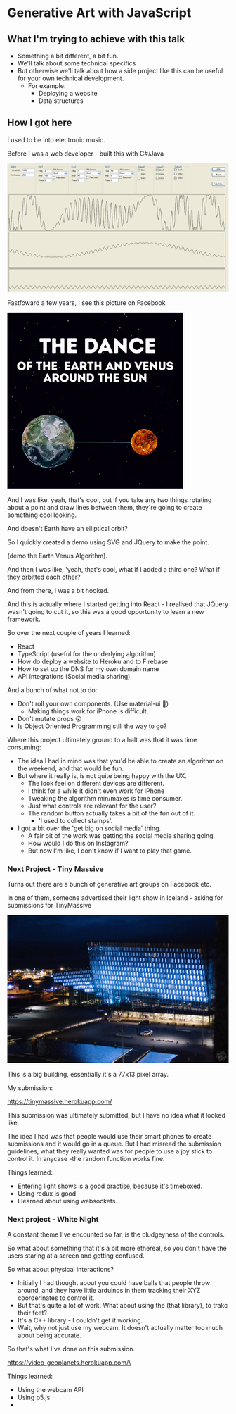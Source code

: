 # Generative Art with JavaScript

## What I'm trying to achieve with this talk

- Something a bit different, a bit fun. 
- We'll talk about some technical specifics
- But otherwise we'll talk about how a side project like this can be useful for your own technical development. 
    - For example: 
        - Deploying a website
        - Data structures

## How I got here

I used to be into electronic music. 

Before I was a web developer - built this with C#/Java

![waves](./assets/waves_screenshot.jpg)

Fastfoward a few years, I see this picture on Facebook

![earthvenus](./assets/earth_venus.gif)

And I was like, yeah, that's cool, but if you take any two things rotating about a point and draw lines between them, they're going to create something cool looking. 

And doesn't Earth have an elliptical orbit? 

So I quickly created a demo using SVG and JQuery to make the point. 

(demo the Earth Venus Algorithm). 

And then I was like, 'yeah, that's cool, what if I added a third one? What if they orbitted each other?

And from there, I was a bit hooked. 

And this is actually where I started getting into React - I realised that JQuery wasn't going to cut it, so this was a good opportunity to learn a new framework. 

So over the next couple of years I learned: 

- React
- TypeScript (useful for the underlying algorithm)
- How do deploy a website to Heroku and to Firebase
- How to set up the DNS for my own domain name
- API integrations (Social media sharing). 

And a bunch of what not to do: 

- Don't roll your own components. (Use material-ui :thinking:)
    - Making things work for iPhone is difficult.  
- Don't mutate props 😮
- Is Object Oriented Programming still the way to go?

Where this project ultimately ground to a halt was that it was time consuming: 

- The idea I had in mind was that you'd be able to create an algorithm on the weekend, and that would be fun. 
- But where it really is, is not quite being happy with the UX. 
    - The look feel on different devices are different. 
    - I think for a while it didn't even work for iPhone
    - Tweaking the algorithm min/maxes is time consumer. 
    - Just what controls are relevant for the user? 
    - The random button actually takes a bit of the fun out of it. 
         - 'I used to collect stamps'.  
- I got a bit over the 'get big on social media' thing. 
    - A fair bit of the work was getting the social media sharing going. 
    - How would I do this on Instagram? 
    - But now I'm like, I don't know if I want to play that game. 

### Next Project - Tiny Massive

Turns out there are a bunch of generative art groups on Facebook etc. 

In one of them, someone advertised their light show in Iceland - asking for submissions for TinyMassive

![tinymassive](./assets/tinymassive.jpg)

This is a big building, essentially it's a 77x13 pixel array. 

My submission: 

https://tinymassive.herokuapp.com/

This submission was ultimately submitted, but I have no idea what it looked like. 

The idea I had was that people would use their smart phones to create submissions and it would go in a queue. But I had misread the submission guidelines, what they really wanted was for people to use a joy stick to control it. In anycase -the random function works fine. 

Things learned: 

- Entering light shows is a good practise, because it's timeboxed. 
- Using redux is good 
- I learned about using websockets. 

### Next project - White Night

A constant theme I've encounted so far, is the cludgeyness of the controls. 

So what about something that it's a bit more ethereal, so you don't have the users staring at a screen and getting confused. 

So what about physical interactions? 

- Initially I had thought about you could have balls that people throw around, and they have little arduinos in them tracking their XYZ coorderinates to control it. 
- But that's quite a lot of work. What about using the (that library), to trakc their feet? 
 - It's a C++ library - I couldn't get it working. 
- Wait, why not just use my webcam. It doesn't actually matter too much about being accurate. 

So that's what I've done on this submission. 

https://video-geoplanets.herokuapp.com/\

Things learned: 

- Using the webcam API
- Using p5.js
- 


